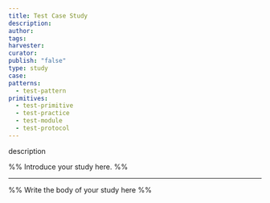 ```yaml
---
title: Test Case Study
description: 
author: 
tags: 
harvester: 
curator: 
publish: "false"
type: study
case: 
patterns:
  - test-pattern
primitives:
  - test-primitive
  - test-practice
  - test-module
  - test-protocol
---
```


description

%% Introduce your study here. %%

---

%% Write the body of your study here %%
